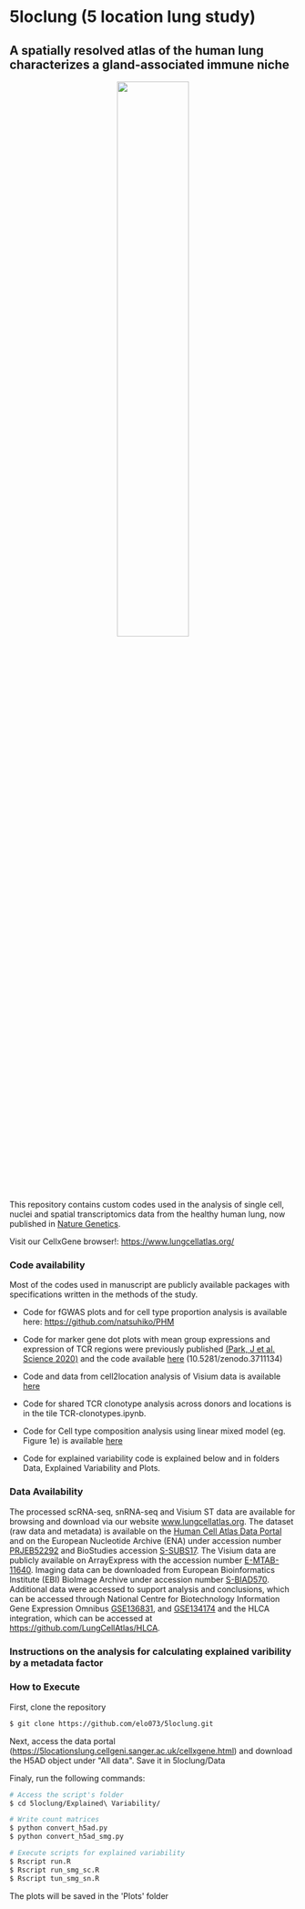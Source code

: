 # 5loclung (5 location lung study)
## A spatially resolved atlas of the human lung characterizes a gland-associated immune niche

<p align="center">

<img src="https://user-images.githubusercontent.com/77395759/226656167-c3c24c2e-0740-47ae-aec9-ab6f0f3ccfc6.png" width=50% height=50%>

</p>

This repository contains custom codes used in the analysis of single cell, nuclei and spatial transcriptomics data from the healthy human lung, now published in [Nature Genetics](https://www.nature.com/articles/s41588-022-01243-4).

Visit our CellxGene browser!: https://www.lungcellatlas.org/

### Code availability

Most of the codes used in manuscript are publicly available packages with specifications written in the methods of the study.

- Code for fGWAS plots and for cell type proportion analysis is available here: https://github.com/natsuhiko/PHM

- Code for marker gene dot plots with mean group expressions and expression of TCR regions were previously published [(Park, J et al. Science 2020)](https://www.science.org/doi/10.1126/science.aay3224) and the code available [here](https://zenodo.org/record/3711134#.ZBnPc-zP2qA) (10.5281/zenodo.3711134)

- Code and data from cell2location analysis of Visium data is available [here](https://github.com/vitkl/adult_lung_mapping/)

- Code for shared TCR clonotype analysis across donors and locations is in the tile TCR-clonotypes.ipynb.

- Code for Cell type composition analysis using linear mixed model (eg. Figure 1e) is available [here](https://github.com/Teichlab/sctkr/blob/2a024cafef1aae192bf9656349449c5a84d1c6ed/R/CellTypeCompositionAnalysis.R#L4)

- Code for explained variability code is explained below and in folders Data, Explained Variability and Plots.

### Data Availability

The processed scRNA-seq, snRNA-seq and Visium ST data are available for browsing and download via our website www.lungcellatlas.org. The dataset (raw data and metadata) is available on the [Human Cell Atlas Data Portal](https://data.humancellatlas.org/explore/projects/957261f7-2bd6-4358-a6ed-24ee080d5cfc) and on the European Nucleotide Archive (ENA) under accession number [PRJEB52292](https://www.ebi.ac.uk/ena/browser/view/PRJEB52292) and BioStudies accession [S-SUBS17](https://www.ebi.ac.uk/biostudies/dsp/studies/S-SUBS17). The Visium data are publicly available on ArrayExpress with the accession number [E-MTAB-11640](https://www.ebi.ac.uk/biostudies/arrayexpress/studies/E-MTAB-11640). Imaging data can be downloaded from European Bioinformatics Institute (EBI) BioImage Archive under accession number [S-BIAD570](https://www.ebi.ac.uk/biostudies/bioimages/studies/S-BIAD570). Additional data were accessed to support analysis and conclusions, which can be accessed through National Centre for Biotechnology Information Gene Expression Omnibus [GSE136831](https://www.ncbi.nlm.nih.gov/geo/query/acc.cgi?acc=GSE136831), and [GSE134174](https://www.ncbi.nlm.nih.gov/geo/query/acc.cgi?acc=GSE134174) and the HLCA integration, which can be accessed at https://github.com/LungCellAtlas/HLCA.

### Instructions on the analysis for calculating explained varibility by a metadata factor

### How to Execute

First, clone the repository
```bash
$ git clone https://github.com/elo073/5loclung.git
```

Next, access the  data portal (<https://5locationslung.cellgeni.sanger.ac.uk/cellxgene.html>) and download the H5AD object under "All data". Save it in 5loclung/Data

Finaly, run the following commands:

```bash
# Access the script's folder
$ cd 5loclung/Explained\ Variability/ 

# Write count matrices
$ python convert_h5ad.py
$ python convert_h5ad_smg.py

# Execute scripts for explained variability
$ Rscript run.R
$ Rscript run_smg_sc.R
$ Rscript tun_smg_sn.R

```

The plots will be saved in the 'Plots' folder
